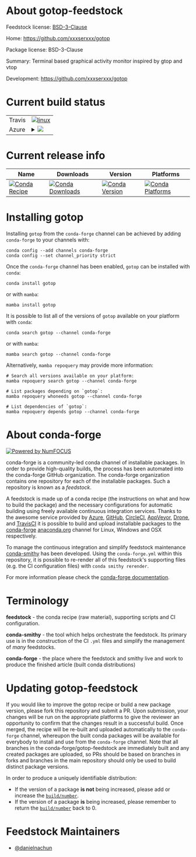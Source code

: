 About gotop-feedstock
=====================

Feedstock license: [BSD-3-Clause](https://github.com/conda-forge/gotop-feedstock/blob/main/LICENSE.txt)

Home: https://github.com/xxxserxxx/gotop

Package license: BSD-3-Clause

Summary: Terminal based graphical activity monitor inspired by gtop and vtop

Development: https://github.com/xxxserxxx/gotop

Current build status
====================


<table><tr>
    <td>Travis</td>
    <td>
      <a href="https://app.travis-ci.com/conda-forge/gotop-feedstock">
        <img alt="linux" src="https://img.shields.io/travis/com/conda-forge/gotop-feedstock/main.svg?label=Linux">
      </a>
    </td>
  </tr>
    
  <tr>
    <td>Azure</td>
    <td>
      <details>
        <summary>
          <a href="https://dev.azure.com/conda-forge/feedstock-builds/_build/latest?definitionId=23627&branchName=main">
            <img src="https://dev.azure.com/conda-forge/feedstock-builds/_apis/build/status/gotop-feedstock?branchName=main">
          </a>
        </summary>
        <table>
          <thead><tr><th>Variant</th><th>Status</th></tr></thead>
          <tbody><tr>
              <td>linux_64</td>
              <td>
                <a href="https://dev.azure.com/conda-forge/feedstock-builds/_build/latest?definitionId=23627&branchName=main">
                  <img src="https://dev.azure.com/conda-forge/feedstock-builds/_apis/build/status/gotop-feedstock?branchName=main&jobName=linux&configuration=linux%20linux_64_" alt="variant">
                </a>
              </td>
            </tr><tr>
              <td>linux_aarch64</td>
              <td>
                <a href="https://dev.azure.com/conda-forge/feedstock-builds/_build/latest?definitionId=23627&branchName=main">
                  <img src="https://dev.azure.com/conda-forge/feedstock-builds/_apis/build/status/gotop-feedstock?branchName=main&jobName=linux&configuration=linux%20linux_aarch64_" alt="variant">
                </a>
              </td>
            </tr><tr>
              <td>linux_ppc64le</td>
              <td>
                <a href="https://dev.azure.com/conda-forge/feedstock-builds/_build/latest?definitionId=23627&branchName=main">
                  <img src="https://dev.azure.com/conda-forge/feedstock-builds/_apis/build/status/gotop-feedstock?branchName=main&jobName=linux&configuration=linux%20linux_ppc64le_" alt="variant">
                </a>
              </td>
            </tr><tr>
              <td>osx_64</td>
              <td>
                <a href="https://dev.azure.com/conda-forge/feedstock-builds/_build/latest?definitionId=23627&branchName=main">
                  <img src="https://dev.azure.com/conda-forge/feedstock-builds/_apis/build/status/gotop-feedstock?branchName=main&jobName=osx&configuration=osx%20osx_64_" alt="variant">
                </a>
              </td>
            </tr><tr>
              <td>osx_arm64</td>
              <td>
                <a href="https://dev.azure.com/conda-forge/feedstock-builds/_build/latest?definitionId=23627&branchName=main">
                  <img src="https://dev.azure.com/conda-forge/feedstock-builds/_apis/build/status/gotop-feedstock?branchName=main&jobName=osx&configuration=osx%20osx_arm64_" alt="variant">
                </a>
              </td>
            </tr><tr>
              <td>win_64</td>
              <td>
                <a href="https://dev.azure.com/conda-forge/feedstock-builds/_build/latest?definitionId=23627&branchName=main">
                  <img src="https://dev.azure.com/conda-forge/feedstock-builds/_apis/build/status/gotop-feedstock?branchName=main&jobName=win&configuration=win%20win_64_" alt="variant">
                </a>
              </td>
            </tr>
          </tbody>
        </table>
      </details>
    </td>
  </tr>
</table>

Current release info
====================

| Name | Downloads | Version | Platforms |
| --- | --- | --- | --- |
| [![Conda Recipe](https://img.shields.io/badge/recipe-gotop-green.svg)](https://anaconda.org/conda-forge/gotop) | [![Conda Downloads](https://img.shields.io/conda/dn/conda-forge/gotop.svg)](https://anaconda.org/conda-forge/gotop) | [![Conda Version](https://img.shields.io/conda/vn/conda-forge/gotop.svg)](https://anaconda.org/conda-forge/gotop) | [![Conda Platforms](https://img.shields.io/conda/pn/conda-forge/gotop.svg)](https://anaconda.org/conda-forge/gotop) |

Installing gotop
================

Installing `gotop` from the `conda-forge` channel can be achieved by adding `conda-forge` to your channels with:

```
conda config --add channels conda-forge
conda config --set channel_priority strict
```

Once the `conda-forge` channel has been enabled, `gotop` can be installed with `conda`:

```
conda install gotop
```

or with `mamba`:

```
mamba install gotop
```

It is possible to list all of the versions of `gotop` available on your platform with `conda`:

```
conda search gotop --channel conda-forge
```

or with `mamba`:

```
mamba search gotop --channel conda-forge
```

Alternatively, `mamba repoquery` may provide more information:

```
# Search all versions available on your platform:
mamba repoquery search gotop --channel conda-forge

# List packages depending on `gotop`:
mamba repoquery whoneeds gotop --channel conda-forge

# List dependencies of `gotop`:
mamba repoquery depends gotop --channel conda-forge
```


About conda-forge
=================

[![Powered by
NumFOCUS](https://img.shields.io/badge/powered%20by-NumFOCUS-orange.svg?style=flat&colorA=E1523D&colorB=007D8A)](https://numfocus.org)

conda-forge is a community-led conda channel of installable packages.
In order to provide high-quality builds, the process has been automated into the
conda-forge GitHub organization. The conda-forge organization contains one repository
for each of the installable packages. Such a repository is known as a *feedstock*.

A feedstock is made up of a conda recipe (the instructions on what and how to build
the package) and the necessary configurations for automatic building using freely
available continuous integration services. Thanks to the awesome service provided by
[Azure](https://azure.microsoft.com/en-us/services/devops/), [GitHub](https://github.com/),
[CircleCI](https://circleci.com/), [AppVeyor](https://www.appveyor.com/),
[Drone](https://cloud.drone.io/welcome), and [TravisCI](https://travis-ci.com/)
it is possible to build and upload installable packages to the
[conda-forge](https://anaconda.org/conda-forge) [anaconda.org](https://anaconda.org/)
channel for Linux, Windows and OSX respectively.

To manage the continuous integration and simplify feedstock maintenance
[conda-smithy](https://github.com/conda-forge/conda-smithy) has been developed.
Using the ``conda-forge.yml`` within this repository, it is possible to re-render all of
this feedstock's supporting files (e.g. the CI configuration files) with ``conda smithy rerender``.

For more information please check the [conda-forge documentation](https://conda-forge.org/docs/).

Terminology
===========

**feedstock** - the conda recipe (raw material), supporting scripts and CI configuration.

**conda-smithy** - the tool which helps orchestrate the feedstock.
                   Its primary use is in the construction of the CI ``.yml`` files
                   and simplify the management of *many* feedstocks.

**conda-forge** - the place where the feedstock and smithy live and work to
                  produce the finished article (built conda distributions)


Updating gotop-feedstock
========================

If you would like to improve the gotop recipe or build a new
package version, please fork this repository and submit a PR. Upon submission,
your changes will be run on the appropriate platforms to give the reviewer an
opportunity to confirm that the changes result in a successful build. Once
merged, the recipe will be re-built and uploaded automatically to the
`conda-forge` channel, whereupon the built conda packages will be available for
everybody to install and use from the `conda-forge` channel.
Note that all branches in the conda-forge/gotop-feedstock are
immediately built and any created packages are uploaded, so PRs should be based
on branches in forks and branches in the main repository should only be used to
build distinct package versions.

In order to produce a uniquely identifiable distribution:
 * If the version of a package **is not** being increased, please add or increase
   the [``build/number``](https://docs.conda.io/projects/conda-build/en/latest/resources/define-metadata.html#build-number-and-string).
 * If the version of a package **is** being increased, please remember to return
   the [``build/number``](https://docs.conda.io/projects/conda-build/en/latest/resources/define-metadata.html#build-number-and-string)
   back to 0.

Feedstock Maintainers
=====================

* [@danielnachun](https://github.com/danielnachun/)

